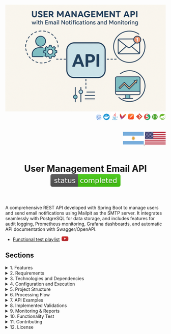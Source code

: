 <div align="center">
  <img src="./src/main/resources/static/img/email-project.png" alt="Email API Service">
</div>

<div align="right">
    <img width="20" height="20" src="./src/main/resources/static/icons/backend/java/png/log-four-j.png" />
    <img width="20" height="20" src="./src/main/resources/static/icons/devops/png/docker.png" />
    <img width="24" height="24" src="./src/main/resources/static/icons/backend/java/png/java.png" />
    <img width="20" height="20" src="./src/main/resources/static/icons/devops/png/maven.png" />
    <img width="22" height="22" src="./src/main/resources/static/icons/devops/png/postman.png" />
    <img width="22" height="22" src="./src/main/resources/static/icons/devops/png/git.png" />
    <img width="20" height="20" src="./src/main/resources/static/icons/backend/java/png/junit.png" />
    <img width="20" height="20" src="./src/main/resources/static/icons/devops/png/swagger.png" />
    <img width="20" height="20" src="./src/main/resources/static/icons/backend/java/png/spring-boot.png" />
    
</div>

<br>

<br>

<div align="right">
     <a href="./src/main/resources/static/translation/README.es.md" target="_blank">
       <img src="./src/main/resources/static/img/arg-flag.jpg" width="65" height="40" />
   </a>
    <a href="https://github.com/andresWeitzel/emails-notifications-MailHog" target="_blank">
       <img src="./src/main/resources/static/img/eeuu-flag.jpg" width="65" height="40" />
   </a>
</div>


<br>

<div align="center">

# User Management Email API ![(status-completed)](./src/main/resources/static/icons/badges/status-completed.svg)

</div>

<br>

A comprehensive REST API developed with Spring Boot to manage users and send email notifications using Mailpit as the SMTP server. It integrates seamlessly with PostgreSQL for data storage, and includes features for audit logging, Prometheus monitoring, Grafana dashboards, and automatic API documentation with Swagger/OpenAPI.

* [Functional test playlist](https://www.youtube.com/playlist?list=PLCl11UFjHurDSHfBJ-uQp55RG-xhL162C) <a href="https://www.youtube.com/playlist?list=PLCl11UFjHurDSHfBJ-uQp55RG-xhL162C" target="_blank"> <img src="./src/main/resources/static/icons/social-networks/yt.png" width="25" /></a>


## Sections

<details>
<summary>1. Features</summary>

<br>

* User Management: Complete CRUD operations for user management
* Email Notifications: Automated email sending for user events
* Audit Logging: Comprehensive tracking of all system actions
* Monitoring: Real-time metrics and health checks
* API Documentation: Interactive Swagger UI for API exploration
* Containerization: Easy deployment with Docker
* Database Integration: Robust PostgreSQL integration
* Metrics Visualization: Grafana dashboards for system monitoring

</details>


<details>
<summary>2. Requirements</summary>

<br>

* Java 17 or higher
* Docker and Docker Compose
* Maven for building the project
* PostgreSQL (if running without Docker)
* Mailpit (if running without Docker)

</details>

<details>
<summary>3. Technologies and Dependencies</summary>

<br>

* Spring Boot: Core framework for building Java applications
* Spring Boot Starter Web: For creating RESTful web applications
* Spring Boot Starter Mail: For handling emails
* Spring Boot Starter Data JPA: For database operations
* Spring Boot Starter Actuator: For monitoring and metrics
* PostgreSQL: Database for data persistence
* Mailpit: SMTP server for local email testing
* Docker & Docker Compose: For containerization and orchestration
* Prometheus: For metrics collection
* Grafana: For metrics visualization
* Swagger/OpenAPI: For API documentation
* Lombok: For reducing boilerplate code
* JUnit: For unit testing

</details>

<details>
<summary>4. Configuration and Execution</summary>

<br>

### Repository Clone
```git
git clone https://github.com/andresWeitzel/email-api-service-MailPit
cd email-api-service-MailPit
```

### Docker Compose Setup for Development

* Before building and running the containers, make sure you have Docker running (for Windows, use [Docker Desktop](https://www.docker.com/products/docker-desktop/))
* Once installed, make sure Docker is running
```git
docker --version
```
`Important`: Check that no other service (ej:postgres) is running as a daemon on the system, otherwise a connection problem will occur on the port.

* Once Docker is running, you can build and deploy the containers with docker compose (This command is only needed once to build).
* The container for Mailpit and Postgres will be created. 
```git
docker-compose up --build
```

* After creating the containers with Docker Compose, each time we are going to start the containers we will use the following command, otherwise we will run it from Docker Desktop. Start the environment in development mode. Every time you want to run the app in development, you won't need to compile the jar. Simply run the following command:
```git
docker-compose up
```
* Another option is to launch the containers from Docker Desktop.
* Run the application
```git
mvn spring-boot:run
```

</details>



<details>
<summary>5. Project Structure</summary>

<br>

```
email-api-service-MailPit/
├── src/
│   ├── main/
│   │   ├── java/com/microservice/
│   │   │   ├── config/           # Configuration classes
│   │   │   ├── controller/       # REST controllers
│   │   │   ├── dto/             # Data Transfer Objects
│   │   │   ├── exception/       # Exception handlers
│   │   │   ├── model/           # Entity models
│   │   │   ├── repository/      # Data access layer
│   │   │   ├── service/         # Business logic
│   │   │   └── EmailApiMailpitApplication.java
│   │   └── resources/
│   │       ├── application.yml  # Application configuration
│   │       └── static/          # Static resources
│   └── test/                    # Test classes
├── docker-compose.yml           # Docker orchestration
├── Dockerfile                   # Application container
├── pom.xml                      # Maven dependencies
└── README.md                    # Project documentation
```

### Key Components

* **Controllers**: Handle HTTP requests and responses
* **Services**: Implement business logic
* **Repositories**: Data access layer
* **DTOs**: Data transfer objects for API communication
* **Models**: JPA entities for database mapping
* **Config**: Application configuration classes
* **Exceptions**: Custom exception handling

</details>




<details>
<summary>6. Processing Flow</summary>

<br>

1. **User Management**: 
   * Create, read, update, and delete user operations
   * Email notifications sent automatically for user events
   * Audit logging for all user-related actions

2. **Email Processing**:
   * Email service integration with Mailpit SMTP server
   * Template-based email generation
   * Email delivery status tracking

3. **Audit Logging**:
   * Comprehensive tracking of all system actions
   * Filtering capabilities by entity, action, username, and details
   * Historical data retention

4. **Monitoring & Observability**:
   * Real-time health checks via Spring Boot Actuator
   * Metrics collection with Prometheus
   * Dashboard visualization with Grafana

</details>

<details>
<summary>7. API Examples</summary>

<br>

### User Management Examples

#### Create User
```bash
curl -X POST http://localhost:8080/api/v1/users \
  -H "Content-Type: application/json" \
  -d '{
    "name": "John Doe",
    "email": "john.doe@example.com"
  }'
```

**Required Fields:**
- `name`: String (mandatory) - The name of the user
- `email`: String (mandatory) - Valid email format

**Response Examples:**

**Success Response (200):**
```json
{
  "id": 1,
  "name": "John Doe",
  "email": "john.doe@example.com"
}
```

**Error Responses:**

**Validation Error (400):**
```json
{
  "errors": {
    "name": "The name is mandatory"
  },
  "timestamp": "2025-07-14T17:21:59.3410006",
  "status": 400
}
```

**Invalid Email Format (400):**
```json
{
  "errors": {
    "email": "The email is invalid"
  },
  "timestamp": "2025-07-14T17:21:59.3410006",
  "status": 400
}
```

**Duplicate Email Error (400):**
```json
{
  "errors": "Email is already in use: The email john.doe@exampletest.com already exists.",
  "timestamp": "2025-07-14T17:30:37.1875171",
  "status": 400
}
```

**📧 Mailpit Email (after successful creation):**
```
From: noreply@email-api-service.com
To: john.doe@example.com
Subject: Account register Notification

Hello John Doe,

Thank you for registering with us!
```

<br>

#### Get All Users
```bash
curl -X GET http://localhost:8080/api/v1/users
```

**Response Examples:**

**Success Response (200):**
```json
{
  "content": [
    {
      "id": 1,
      "name": "John Doe",
      "email": "john.doe@example.com"
    },
    {
      "id": 2,
      "name": "Jane Smith",
      "email": "jane.smith@example.com"
    }
  ],
  "pageable": {
    "sort": {
      "empty": false,
      "sorted": true,
      "unsorted": false
    },
    "offset": 0,
    "pageNumber": 0,
    "pageSize": 30,
    "paged": true,
    "unpaged": false
  },
  "totalElements": 2,
  "totalPages": 1,
  "last": true,
  "size": 30,
  "number": 0,
  "sort": {
    "empty": false,
    "sorted": true,
    "unsorted": false
  },
  "numberOfElements": 2,
  "first": true,
  "empty": false
}
```

<br>

#### Update User
```bash
curl -X PUT http://localhost:8080/api/v1/users/1 \
  -H "Content-Type: application/json" \
  -d '{
    "name": "John Doe Updated",
    "email": "john.updated@example.com"
  }'
```

**Response Examples:**

**Success Response (200):**
```json
{
  "id": 1,
  "name": "John Doe Updated",
  "email": "john.updated@example.com"
}
```

**Error Responses:**

**User Not Found (404):**
```json
{
  "errors": "User not found with id: 999",
  "timestamp": "2025-07-14T17:45:12.9876543",
  "status": 404
}
```

**Validation Error (400):**
```json
{
  "errors": {
    "email": "The email is invalid"
  },
  "timestamp": "2025-07-14T17:45:12.9876543",
  "status": 400
}
```

**📧 Mailpit Email (after successful update):**
```
From: noreply@email-api-service.com
To: john.updated@example.com
Subject: Account Update Notification

Hello John Doe Updated,

Your account has been successfully updated.
```

<br>

#### Delete User
```bash
curl -X DELETE http://localhost:8080/api/v1/users/1
```

**Response Examples:**

**Success Response (200):**
```json
{
  "id": 1,
  "name": "John Doe",
  "email": "john.doe@example.com"
}
```

**Error Response:**

**User Not Found (404):**
```json
{
  "errors": "User not found with id: 999",
  "timestamp": "2025-07-14T17:50:25.1234567",
  "status": 404
}
```

**📧 Mailpit Email (after successful deletion):**
```
From: noreply@email-api-service.com
To: john.doe@example.com
Subject: Account Deletion Notification

Hello John Doe,

Your account has been successfully deleted.
```

<br>

#### Get User by ID
```bash
curl -X GET http://localhost:8080/api/v1/users/1
```

**Response Examples:**

**Success Response (200):**
```json
{
  "id": 1,
  "name": "John Doe",
  "email": "john.doe@example.com",
  "createdAt": "2025-07-14T17:30:37.1875171",
  "updatedAt": "2025-07-14T17:30:37.1875171"
}
```

**Error Response:**

**User Not Found (404):**
```json
{
  "errors": "User not found with id: 999",
  "timestamp": "2025-07-14T17:50:25.1234567",
  "status": 404
}
```

<br>

### Audit Log Examples

#### Create Audit Log
```bash
curl -X POST http://localhost:8080/api/v1/audit-log \
  -H "Content-Type: application/json" \
  -d '{
    "entity": "User",
    "action": "CREATE",
    "username": "admin_user",
    "details": "Created new user account with email john.doe@example.com"
  }'
```

**Audit Log Fields:**
- `entity`: String - The entity being audited (e.g., "User")
- `action`: String - The action performed (e.g., "CREATE", "UPDATE", "DELETE")
- `username`: String - The username of the person performing the action
- `details`: String - Detailed description of the action
- `timestamp`: LocalDateTime (optional) - When the action occurred

**Response Examples:**

**Success Response (200):**
```json
{
  "message": "Audit log created successfully"
}
```

<br>

#### Update Audit Log
```bash
curl -X PUT http://localhost:8080/api/v1/audit-log/1 \
  -H "Content-Type: application/json" \
  -d '{
    "entity": "User",
    "action": "UPDATE",
    "username": "admin_user",
    "details": "Updated user account information"
  }'
```

**Response Examples:**

**Success Response (200):**
```json
{
  "id": 1,
  "entity": "User",
  "action": "UPDATE",
  "username": "admin_user",
  "details": "Updated user account information",
  "timestamp": "2025-07-14T17:55:42.6543210"
}
```

**Error Response:**

**Audit Log Not Found (404):**
```json
{
  "errors": "Audit log not found with id: 999",
  "timestamp": "2025-07-14T17:55:42.6543210",
  "status": 404
}
```

<br>

#### Filter Audit Logs
```bash
# Filter by entity
curl -X GET "http://localhost:8080/api/v1/audit-log/entity?entity=User"

# Filter by action
curl -X GET "http://localhost:8080/api/v1/audit-log/action?action=CREATE"

# Filter by username
curl -X GET "http://localhost:8080/api/v1/audit-log/username?username=admin_user"

# Filter by details
curl -X GET "http://localhost:8080/api/v1/audit-log/details?details=Created+new+user"
```

**Response Examples:**

**Success Response (200) - Filtered Results:**
```json
{
  "content": [
    {
      "id": 1,
      "entity": "User",
      "action": "CREATE",
      "username": "admin_user",
      "details": "Created new user account with email john.doe@example.com",
      "timestamp": "2025-07-14T17:30:37.1875171"
    },
    {
      "id": 3,
      "entity": "User",
      "action": "CREATE",
      "username": "admin_user",
      "details": "Created new user account with email jane.smith@example.com",
      "timestamp": "2025-07-14T17:35:22.1234567"
    }
  ],
  "pageable": {
    "sort": {
      "empty": false,
      "sorted": true,
      "unsorted": false
    },
    "offset": 0,
    "pageNumber": 0,
    "pageSize": 30,
    "paged": true,
    "unpaged": false
  },
  "totalElements": 2,
  "totalPages": 1,
  "last": true,
  "size": 30,
  "number": 0,
  "sort": {
    "empty": false,
    "sorted": true,
    "unsorted": false
  },
  "numberOfElements": 2,
  "first": true,
  "empty": false
}
```

**Empty Results Response (200):**
```json
{
  "content": [],
  "pageable": {
    "sort": {
      "empty": false,
      "sorted": true,
      "unsorted": false
    },
    "offset": 0,
    "pageNumber": 0,
    "pageSize": 30,
    "paged": true,
    "unpaged": false
  },
  "totalElements": 0,
  "totalPages": 0,
  "last": true,
  "size": 30,
  "number": 0,
  "sort": {
    "empty": false,
    "sorted": true,
    "unsorted": false
  },
  "numberOfElements": 0,
  "first": true,
  "empty": true
}
```

<br>

### HTTP Status Codes

**Common Response Status Codes:**

- **200 OK**: Request successful
- **201 Created**: Resource created successfully
- **400 Bad Request**: Validation error or invalid data
- **404 Not Found**: Resource not found
- **409 Conflict**: Resource conflict (e.g., duplicate email)
- **500 Internal Server Error**: Server error

<br>

### Step-by-Step Testing Guide

**1. Start the Application:**
```bash
docker-compose up
```

**2. Create a User:**
```bash
curl -X POST http://localhost:8080/api/v1/users \
  -H "Content-Type: application/json" \
  -d '{
    "name": "John Doe",
    "email": "john.doe@example.com"
  }'
```

**3. Check Mailpit for Email:**
- Open http://localhost:8025 in your browser
- You should see a welcome email sent to john.doe@example.com

**4. Get All Users:**
```bash
curl -X GET http://localhost:8080/api/v1/users
```

**5. Update the User:**
```bash
curl -X PUT http://localhost:8080/api/v1/users/1 \
  -H "Content-Type: application/json" \
  -d '{
    "name": "John Doe Updated",
    "email": "john.updated@example.com"
  }'
```

**6. Check Mailpit Again:**
- Refresh http://localhost:8025
- You should see an update notification email

**7. Delete the User:**
```bash
curl -X DELETE http://localhost:8080/api/v1/users/1
```

**8. Final Mailpit Check:**
- Check http://localhost:8025 one more time
- You should see a deletion confirmation email

<br>

### Common Error Scenarios

**Try these to test error handling:**

**1. Create User with Missing Name:**
```bash
curl -X POST http://localhost:8080/api/v1/users \
  -H "Content-Type: application/json" \
  -d '{
    "email": "john.doe@example.com"
  }'
```
**Expected Response:**
```json
{
  "errors": {
    "name": "The name is mandatory"
  },
  "timestamp": "2025-07-14T17:21:59.3410006",
  "status": 400
}
```

**2. Create User with Invalid Email:**
```bash
curl -X POST http://localhost:8080/api/v1/users \
  -H "Content-Type: application/json" \
  -d '{
    "name": "John Doe",
    "email": "invalid-email"
  }'
```
**Expected Response:**
```json
{
  "errors": {
    "email": "The email is invalid"
  },
  "timestamp": "2025-07-14T17:21:59.3410006",
  "status": 400
}
```

**3. Create User with Duplicate Email:**
```bash
# First, create a user
curl -X POST http://localhost:8080/api/v1/users \
  -H "Content-Type: application/json" \
  -d '{
    "name": "John Doe",
    "email": "john.doe@example.com"
  }'

# Then try to create another user with the same email
curl -X POST http://localhost:8080/api/v1/users \
  -H "Content-Type: application/json" \
  -d '{
    "name": "Jane Smith",
    "email": "john.doe@example.com"
  }'
```
**Expected Response:**
```json
{
  "errors": "Email is already in use: The email john.doe@example.com already exists.",
  "timestamp": "2025-07-14T17:30:37.1875171",
  "status": 400
}
```

**📧 Mailpit Email (NO email sent for duplicate email error):**
```
No email will be sent to Mailpit when there's a duplicate email error.
The user creation fails before the email service is called.
```

**4. Get Non-existent User:**
```bash
curl -X GET http://localhost:8080/api/v1/users/999
```
**Expected Response:**
```json
{
  "errors": "User not found with id: 999",
  "timestamp": "2025-07-14T17:50:25.1234567",
  "status": 404
}
```

**📧 Mailpit Email (NO email sent for not found error):**
```
No email will be sent to Mailpit when there's a "not found" error.
The operation fails before the email service is called.
```

### 📧 Email Notification Summary

**Emails are sent to Mailpit ONLY for successful operations:**

✅ **CREATE User** → Welcome email sent
✅ **UPDATE User** → Update notification email sent  
✅ **DELETE User** → Deletion confirmation email sent
❌ **Validation Errors** → No email sent
❌ **Duplicate Email** → No email sent
❌ **User Not Found** → No email sent

<br>

### Testing de Endpoints de Servicios Dockerizados

- **Audit Log API**

  - `POST /api/v1/audit-log`  
  ➡️ [http://localhost:8080/api/v1/audit-log](http://localhost:8080/api/v1/audit-log)

  - `PUT /api/v1/audit-log/{id}`  
    ➡️ [http://localhost:8080/api/v1/audit-log/{id}](http://localhost:8080/api/v1/audit-log/1)
  
  - `DELETE /api/v1/audit-log/{id}`  
    ➡️ [http://localhost:8080/api/v1/audit-log/{id}](http://localhost:8080/api/v1/audit-log/1)
  
  - `GET /api/v1/audit-log`  
    ➡️ [http://localhost:8080/api/v1/audit-log](http://localhost:8080/api/v1/audit-log)
  
  - `GET /api/v1/audit-log/entity?entity={entityName}`  
    ➡️ [http://localhost:8080/api/v1/audit-log/entity?entity=User](http://localhost:8080/api/v1/audit-log/entity?entity=User)
  
  - `GET /api/v1/audit-log/action?action={actionType}`  
    ➡️ [http://localhost:8080/api/v1/audit-log/action?action=CREATE](http://localhost:8080/api/v1/audit-log/action?action=CREATE)
  
  - `GET /api/v1/audit-log/username?username={username}`  
    ➡️ [http://localhost:8080/api/v1/audit-log/username?username=admin](http://localhost:8080/api/v1/audit-log/username?username=admin)
  
  - `GET /api/v1/audit-log/details?details={details}`  
    ➡️ [http://localhost:8080/api/v1/audit-log/details?details=Created+new+user](http://localhost:8080/api/v1/audit-log/details?details=Created+new+user)

- **User API**
  
  - `POST /api/v1/users`  
    ➡️ [http://localhost:8080/api/v1/users](http://localhost:8080/api/v1/users)
  
  - `PUT /api/v1/users/{id}`  
    ➡️ [http://localhost:8080/api/v1/users/{id}](http://localhost:8080/api/v1/users/1)
  
  - `DELETE /api/v1/users/{id}`  
    ➡️ [http://localhost:8080/api/v1/users/{id}](http://localhost:8080/api/v1/users/1)
  
  - `GET /api/v1/users/{id}`  
    ➡️ [http://localhost:8080/api/v1/users/{id}](http://localhost:8080/api/v1/users/1)
  
  - `GET /api/v1/users`  
    ➡️ [http://localhost:8080/api/v1/users](http://localhost:8080/api/v1/users)

- **Swagger UI:**
  - `GET /swagger-ui/index.html`  
    ➡️ [http://localhost:8080/swagger-ui/index.html](http://localhost:8080/swagger-ui/index.html)

  - `GET /v3/api-docs` – Documentación OpenAPI  
    ➡️ [http://localhost:8080/v3/api-docs](http://localhost:8080/v3/api-docs)

- **Actuator Endpoints:**
  - `GET /actuator`  
    ➡️ [http://localhost:8080/actuator](http://localhost:8080/actuator)

  - `GET /actuator/health`  
    ➡️ [http://localhost:8080/actuator/health](http://localhost:8080/actuator/health)

  - `GET /actuator/metrics`  
    ➡️ [http://localhost:8080/actuator/metrics](http://localhost:8080/actuator/metrics)

  - `GET /actuator/prometheus`  
    ➡️ [http://localhost:8080/actuator/prometheus](http://localhost:8080/actuator/prometheus)

  - `GET /actuator/env`  
    ➡️ [http://localhost:8080/actuator/env](http://localhost:8080/actuator/env)

- **MailPit:**
  - `Web UI`  
    ➡️ [http://localhost:8025](http://localhost:8025)
  
  - `SMTP Server` 
    ➡️ `smtp://localhost:1025`

- **Prometheus:**
  - `UI Web`
    ➡️ [http://localhost:9090](http://localhost:9090)

- **Grafana:**
  - `UI Web` 
    ➡️ [http://localhost:3000](http://localhost:3000)  
    🧾 Credenciales por defecto:
    - Usuario: `admin`
    - Contraseña: `admin`

- **PostgreSQL:**
  - `JDBC URL`  
    ➡️ `jdbc:postgresql://localhost:5432/mydatabase`  
    *  Usuario: `user`  
    *  Contraseña: `password`

### Mailpit Email Examples

**When you access Mailpit at http://localhost:8025, you'll see emails like these:**

#### User Creation Email
```
From: noreply@email-api-service.com
To: john.doe@example.com
Subject: Welcome to Our Service!

Dear John Doe,

Welcome to our service! Your account has been successfully created.

Account Details:
- Name: John Doe
- Email: john.doe@example.com
- Account ID: 1

Thank you for joining us!

Best regards,
The Email API Service Team
```

#### User Update Email
```
From: noreply@email-api-service.com
To: john.updated@example.com
Subject: Your Account Has Been Updated

Dear John Doe Updated,

Your account information has been successfully updated.

Updated Details:
- Name: John Doe Updated
- Email: john.updated@example.com
- Account ID: 1

If you didn't request this change, please contact support immediately.

Best regards,
The Email API Service Team
```

#### User Deletion Email
```
From: noreply@email-api-service.com
To: john.doe@example.com
Subject: Account Deletion Confirmation

Dear John Doe,

Your account has been successfully deleted from our system.

Account Details:
- Name: John Doe
- Email: john.doe@example.com
- Account ID: 1

All your data has been permanently removed.

Best regards,
The Email API Service Team
```

**Mailpit Features:**
- **Email Preview**: View HTML and text versions of emails
- **Email Details**: See headers, attachments, and metadata
- **Search**: Filter emails by sender, recipient, or content
- **Export**: Download emails for testing purposes
- **Real-time**: Emails appear instantly when sent by the API

</details>

<details>
<summary>8. Implemented Validations</summary>

<br>

* **User Data Validation**:
  * Email format validation
  * Username uniqueness check
  * Required field validation
  * Data integrity constraints

* **Email Validation**:
  * SMTP server connectivity
  * Email format verification
  * Delivery status tracking

* **Database Validation**:
  * Connection health checks
  * Transaction rollback on errors
  * Data consistency validation

* **API Validation**:
  * Request payload validation
  * HTTP status code handling
  * Error response formatting

</details>

<details>
<summary>9. Monitoring & Reports</summary>

<br>

The system provides comprehensive monitoring and reporting capabilities:

* **Health Checks**: Application health monitoring via Spring Boot Actuator
* **Metrics Collection**: Prometheus metrics for performance monitoring
* **Dashboard Visualization**: Grafana dashboards for system monitoring
* **Audit Reports**: Comprehensive audit trail for compliance
* **Email Delivery Reports**: Email sending status and delivery tracking

</details>

<details>
<summary>10. Functionality Test</summary>

<br>

#### Watch video demonstration
* [Functional tests video](https://www.youtube.com/playlist?list=PLCl11UFjHurDSHfBJ-uQp55RG-xhL162C) <a href="https://www.youtube.com/playlist?list=PLCl11UFjHurDSHfBJ-uQp55RG-xhL162C" target="_blank"> <img src="./src/main/resources/static/icons/social-networks/yt.png" width="25" /></a>

</details>

<details>
<summary>11. Contributing</summary>

<br>

1. Fork the project
2. Create your feature branch (`git checkout -b feature/AmazingFeature`)
3. Commit your changes (`git commit -m 'Add some AmazingFeature'`)
4. Push to the branch (`git push origin feature/AmazingFeature`)
5. Open a Pull Request

</details>

<details>
<summary>12. License</summary>

<br>

This project is under the MIT License - see the LICENSE file for details.

</details>




















